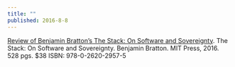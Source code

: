 ```yaml
---
title: ""
published: 2016-8-8
---
```


  <a href="http://www.rogerwhitson.net/?p=3501" target="_blank">Review of Benjamin Bratton’s The Stack: On Software and Sovereignty</a>. The Stack: On Software and Sovereignty. Benjamin Bratton. MIT Press, 2016. 528 pgs. $38 ISBN: 978-0-2620-2957-5

